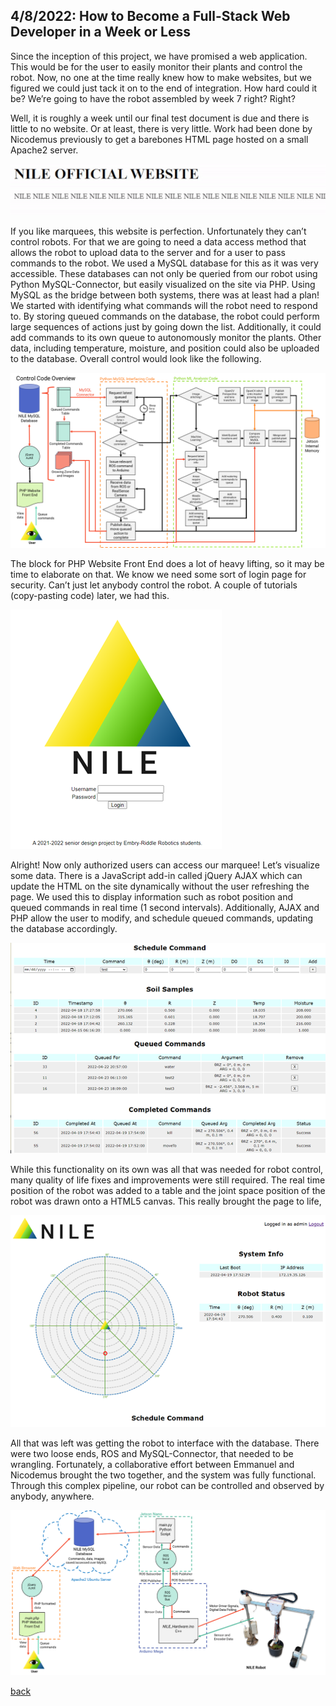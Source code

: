 ## 4/8/2022: How to Become a Full-Stack Web Developer in a Week or Less

Since the inception of this project, we have promised a web application. This would be for the user to easily monitor their plants and control the robot. Now, no one at the time really knew how to make websites, but we figured we could just tack it on to the end of integration. How hard could it be? We’re going to have the robot assembled by week 7 right? Right?

Well, it is roughly a week until our final test document is due and there is little to no website. Or at least, there is very little. Work had been done by Nicodemus previously to get a barebones HTML page hosted on a small Apache2 server. 
 
![Original NILE site with marquee](./../assets/web1.gif)
 
If you like marquees, this website is perfection. Unfortunately they can’t control robots. For that we are going to need a data access method that allows the robot to upload data to the server and for a user to pass commands to the robot. We used a MySQL database for this as it was very accessible. These databases can not only be queried from our robot using Python MySQL-Connector, but easily visualized on the site via PHP. Using MySQL as the bridge between both systems, there was at least had a plan! We started with identifying what commands will the robot need to respond to. By storing queued commands on the database, the robot could perform large sequences of actions just by going down the list. Additionally, it could add commands to its own queue to autonomously monitor the plants. Other data, including temperature, moisture, and position could also be uploaded to the database. Overall control would look like the following.
 
 ![The plan, involving MySQL and PHP](./../assets/web_diagram.png)

The block for PHP Website Front End does a lot of heavy lifting, so it may be time to elaborate on that. We know we need some sort of login page for security. Can’t just let anybody control the robot. A couple of tutorials (copy-pasting code) later, we had this.

 ![Login page with NILE logo](./../assets/web2.png)
 
Alright! Now only authorized users can access our marquee! Let’s visualize some data. There is a JavaScript add-in called jQuery AJAX which can update the HTML on the site dynamically without the user refreshing the page. We used this to display information such as robot position and queued commands in real time (1 second intervals). Additionally, AJAX and PHP allow the user to modify, and schedule queued commands, updating the database accordingly.
 
  ![Command tables](./../assets/web3.png)

While this functionality on its own was all that was needed for robot control, many quality of life fixes and improvements were still required. The real time position of the robot was added to a table and the joint space position of the robot was drawn onto a HTML5 canvas. This really brought the page to life,
 
   ![Robot position visualization](./../assets/web4.png)
 
All that was left was getting the robot to interface with the database. There were two loose ends, ROS and MySQL-Connector, that needed to be wrangling. Fortunately, a collaborative effort between Emmanuel and Nicodemus brought the two together, and the system was fully functional. Through this complex pipeline, our robot can be controlled and observed by anybody, anywhere.

   ![Information flow diagram](./../assets/web5.png)
   
   [back](./..)
